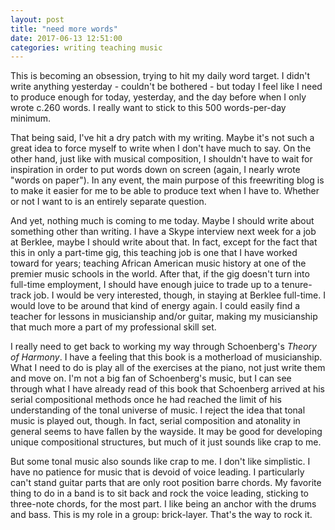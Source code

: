 ```yaml
---
layout: post
title: "need more words"
date: 2017-06-13 12:51:00
categories: writing teaching music
---
```


This is becoming an obsession, trying to hit my daily word target. I didn't write anything yesterday - couldn't be bothered - but today I feel like I need to produce enough for today, yesterday, and the day before when I only wrote c.260 words. I really want to stick to this 500 words-per-day minimum.

That being said, I've hit a dry patch with my writing. Maybe it's not such a great idea to force myself to write when I don't have much to say. On the other hand, just like with musical composition, I shouldn't have to wait for inspiration in order to put words down on screen (again, I nearly wrote "words on paper"). In any event, the main purpose of this freewriting blog is to make it easier for me to be able to produce text when I have to. Whether or not I want to is an entirely separate question.

And yet, nothing much is coming to me today. Maybe I should write about something other than writing. I have a Skype interview next week for a job at Berklee, maybe I should write about that. In fact, except for the fact that this in only a part-time gig, this teaching job is one that I have worked toward for years; teaching African American music history at one of the premier music schools in the world. After that, if the gig doesn't turn into full-time employment, I should have enough juice to trade up to a tenure-track job. I would be very interested, though, in staying at Berklee full-time. I would love to be around that kind of energy again. I could easily find a teacher for lessons in musicianship and/or guitar, making my musicianship that much more a part of my professional skill set.

I really need to get back to working my way through Schoenberg's *Theory of Harmony*. I have a feeling that this book is a motherload of musicianship. What I need to do is play all of the exercises at the piano, not just write them and move on. I'm not a big fan of Schoenberg's music, but I can see through what I have already read of this book that Schoenberg arrived at his serial compositional methods once he had reached the limit of his understanding of the tonal universe of music. I reject the idea that tonal music is played out, though. In fact, serial composition and atonality in general seems to have fallen by the wayside. It may be good for developing unique compositional structures, but much of it just sounds like crap to me.

But some tonal music also sounds like crap to me. I don't like simplistic. I have no patience for music that is devoid of voice leading. I particularly can't stand guitar parts that are only root position barre chords. My favorite thing to do in a band is to sit back and rock the voice leading, sticking to three-note chords, for the most part. I like being an anchor with the drums and bass. This is my role in a group: brick-layer. That's the way to rock it.
